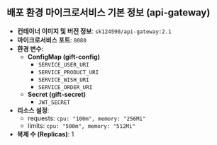 ## 배포 환경 마이크로서비스 기본 정보 (api-gateway)

-   **컨테이너 이미지 및 버전 정보**: `sk124590/api-gateway:2.1`
-   **마이크로서비스 포트**: `8080`
-   **환경 변수**:
    -   **ConfigMap (gift-config)**
        -   `SERVICE_USER_URI`
        -   `SERVICE_PRODUCT_URI`
        -   `SERVICE_WISH_URI`
        -   `SERVICE_ORDER_URI`
    -   **Secret (gift-secret)**
        -   `JWT_SECRET`
-   **리소스 설정**:
    -   requests: `cpu: "100m", memory: "256Mi"`
    -   limits: `cpu: "500m", memory: "512Mi"`
-   **복제 수 (Replicas)**: 1
